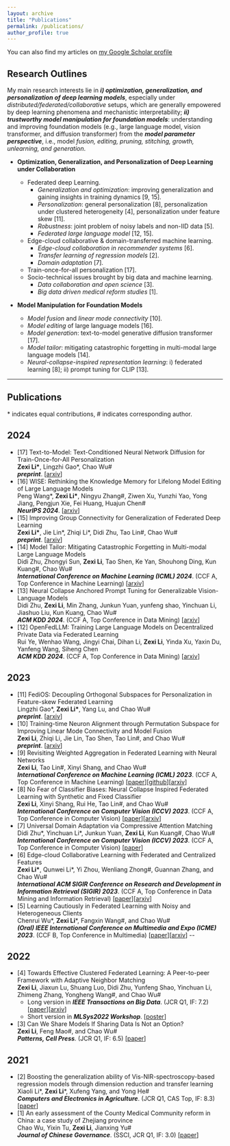 ```yaml
---
layout: archive
title: "Publications"
permalink: /publications/
author_profile: true
---
```


You can also find my articles on [my Google Scholar profile](https://scholar.google.com/citations?hl=zh-CN&user=6lMg5eoAAAAJ)

## Research Outlines
My main research interests lie in *__i) optimization, generalization, and personalization of deep learning models__*, especially under *distributed/federated/collaborative* setups, which are generally empowered by deep learning phenomena and mechanistic interpretability;  *__ii) trustworthy model manipulation for foundation models__*: understanding and improving foundation models (e.g., large language model, vision transformer, and diffusion transformer) from the *__model parameter perspective__*, i.e., model *fusion, editing, pruning, stitching, growth, unlearning, and generation*.

* **Optimization, Generalization, and Personalization of Deep Learning under Collaboration**
  * Federated deep Learning.
    * *Generalization and optimization*: improving generalization and gaining insights in training dynamics \[9, 15\].
    * *Personalization*: general personalization \[8\], personalization under clustered heterogeneity \[4\], personalization under feature skew \[11\].
    * *Robustness*: joint problem of noisy labels and non-IID data \[5\].
    * *Federated large language model* \[12, 15\].
  * Edge-cloud collaborative & domain-transferred machine learning.
    *  *Edge-cloud collaboration in recommender systems* \[6\].
    *  *Transfer learning of regression models* \[2\].
    *  *Domain adaptation* \[7\].
  * Train-once-for-all personalization \[17\].
  * Socio-technical issues brought by big data and machine learning.
    *  *Data collaboration and open science* \[3\].
    *  *Big data driven medical reform studies* \[1\].

* **Model Manipulation for Foundation Models**
  * *Model fusion* and *linear mode connectivity* \[10\].
  * *Model editing* of large language models \[16\].
  * *Model generation*: text-to-model generative diffusion transformer \[17\].
  * *Model tailor*: mitigating catastrophic forgetting in multi-modal large language models \[14\].
  * *Neural-collapse-inspired representation learning*: i) federated learning \[8\]; ii) prompt tuning for CLIP \[13\].
    
--------
## Publications
\* indicates equal contributions, \# indicates corresponding author.

## 2024
- \[17\] Text-to-Model: Text-Conditioned Neural Network Diffusion for Train-Once-for-All Personalization  
   **Zexi Li\***, Lingzhi Gao\*, Chao Wu\#  
  _**preprint**_. \[[arxiv](https://arxiv.org/pdf/2405.14132)\]
- \[16\] WISE: Rethinking the Knowledge Memory for Lifelong Model Editing of Large Language Models  
   Peng Wang\*, **Zexi Li\***, Ningyu Zhang\#, Ziwen Xu, Yunzhi Yao, Yong Jiang, Pengjun Xie, Fei Huang, Huajun Chen\#  
  _**NeurIPS 2024**_. \[[arxiv](https://arxiv.org/pdf/2405.14768)\]
- \[15\] Improving Group Connectivity for Generalization of Federated Deep Learning  
  **Zexi Li\***, Jie Lin\*, Zhiqi Li\*, Didi Zhu, Tao Lin\#, Chao Wu\#  
  _**preprint**_. \[[arxiv](https://arxiv.org/pdf/2402.18949.pdf)\]
- \[14\] Model Tailor: Mitigating Catastrophic Forgetting in Multi-modal Large Language Models  
  Didi Zhu, Zhongyi Sun, **Zexi Li**, Tao Shen, Ke Yan, Shouhong Ding, Kun Kuang\#, Chao Wu\#  
  _**International Conference on Machine Learning (ICML) 2024**_. (CCF A, Top Conference in Machine Learning) \[[arxiv](https://arxiv.org/pdf/2402.12048.pdf)\]
- \[13\] Neural Collapse Anchored Prompt Tuning for Generalizable Vision-Language Models  
  Didi Zhu, **Zexi Li**, Min Zhang, Junkun Yuan, yunfeng shao, Yinchuan Li, Jiashuo Liu, Kun Kuang, Chao Wu\#  
  _**ACM KDD 2024**_. (CCF A, Top Conference in Data Mining) \[[arxiv](https://arxiv.org/pdf/2306.15955.pdf)\]
- \[12\] OpenFedLLM: Training Large Language Models on Decentralized Private Data via Federated Learning   
  Rui Ye, Wenhao Wang, Jingyi Chai, Dihan Li, **Zexi Li**, Yinda Xu, Yaxin Du, Yanfeng Wang, Siheng Chen  
  _**ACM KDD 2024**_. (CCF A, Top Conference in Data Mining) \[[arxiv](https://arxiv.org/pdf/2402.06954)\]


## 2023
<!--  
- \[13\] Towards Universal Personalization in Federated Learning via Collaborative Foundation Generative Models  
  Chenrui Wu\*, **Zexi Li\***, Fangxin Wang, Hongyang Chen, Jiajun Bu, and Haishuai Wang\*  
  _**preprint**_. 
- \[12\] Unveiling Linear Mode Connectivity of Re-basin from Neuron Distribution Perspective  
  Zhiqi Li\*, **Zexi Li\***, Mian Wu\*, Cheng Wan, and Chao Wu\#  
  _**preprint**_.  -->
- \[11\] FediOS: Decoupling Orthogonal Subspaces for Personalization in Feature-skew Federated Learning  
  Lingzhi Gao\*, **Zexi Li\***, Yang Lu, and Chao Wu\#  
  _**preprint**_. \[[arxiv](https://arxiv.org/pdf/2311.18559.pdf)\]
- \[10\] Training-time Neuron Alignment through Permutation Subspace for Improving Linear Mode Connectivity and Model Fusion  
  **Zexi Li**, Zhiqi Li, Jie Lin, Tao Shen, Tao Lin\#, and Chao Wu\#  
  _**preprint**_. \[[arxiv](https://arxiv.org/abs/2402.01342)\]
- \[9\] Revisiting Weighted Aggregation in Federated Learning with Neural Networks  
  **Zexi Li**, Tao Lin\#, Xinyi Shang, and Chao Wu\#  
  _**International Conference on Machine Learning (ICML) 2023**_. (CCF A, Top Conference in Machine Learning) \[[paper](https://proceedings.mlr.press/v202/li23s.html)\]\[[github](https://github.com/ZexiLee/ICML-2023-FedLAW)\]\[[arxiv](https://arxiv.org/abs/2302.10911)\]
- \[8\] No Fear of Classifier Biases: Neural Collapse Inspired Federated Learning with Synthetic and Fixed Classifier  
  **Zexi Li**, Xinyi Shang, Rui He, Tao Lin\#, and Chao Wu\#  
  _**International Conference on Computer Vision (ICCV) 2023**_. (CCF A, Top Conference in Computer Vision) \[[paper](https://openaccess.thecvf.com/content/ICCV2023/papers/Li_No_Fear_of_Classifier_Biases_Neural_Collapse_Inspired_Federated_Learning_ICCV_2023_paper.pdf)\]\[[arxiv](https://arxiv.org/abs/2303.10058)\]
- \[7\] Universal Domain Adaptation via Compressive Attention Matching  
  Didi Zhu\*, Yinchuan Li\*, Junkun Yuan, **Zexi Li**, Kun Kuang\#, Chao Wu\#  
  _**International Conference on Computer Vision (ICCV) 2023**_. (CCF A, Top Conference in Computer Vision) \[[paper](https://openaccess.thecvf.com/content/ICCV2023/papers/Zhu_Universal_Domain_Adaptation_via_Compressive_Attention_Matching_ICCV_2023_paper.pdf)\]
- \[6\] Edge-cloud Collaborative Learning with Federated and Centralized Features  
  **Zexi Li\***, Qunwei Li\*, Yi Zhou, Wenliang Zhong\#, Guannan Zhang, and Chao Wu\#  
  _**International ACM SIGIR Conference on Research and Development in Information Retrieval (SIGIR) 2023**_. (CCF A, Top Conference in Data Mining and Information Retrieval) \[[paper](https://dl.acm.org/doi/abs/10.1145/3539618.3591976)\]\[[arxiv](https://arxiv.org/abs/2304.05871)\]
- \[5\] Learning Cautiously in Federated Learning with Noisy and Heterogeneous Clients  
  Chenrui Wu\*, **Zexi Li**\*, Fangxin Wang\#, and Chao Wu\#  
  _**(Oral) IEEE International Conference on Multimedia and Expo (ICME) 2023**_. (CCF B, Top Conference in Multimedia) \[[paper](https://www.computer.org/csdl/proceedings-article/icme/2023/689100a660/1PTNcsYjSRG)\]\[[arxiv](https://arxiv.org/abs/2304.02892)\]
--

  
## 2022
- \[4\] Towards Effective Clustered Federated Learning: A Peer-to-peer Framework with Adaptive Neighbor Matching  
  **Zexi Li**, Jiaxun Lu, Shuang Luo, Didi Zhu, Yunfeng Shao, Yinchuan Li, Zhimeng Zhang, Yongheng Wang\#, and Chao Wu\#   
  - Long version in _**IEEE Transactions on Big Data**_. (JCR Q1, IF: 7.2) \[[paper](https://www.computer.org/csdl/journal/bd/5555/01/09954190/1Inoq0EldXG)\]\[[arxiv](https://arxiv.org/pdf/2203.12285.pdf)\]
  - Short version in _**MLSys2022 Workshop**_. \[[poster](https://crossfl2022.github.io/abstracts/Abstract4.pdf)\]
- \[3\] Can We Share Models If Sharing Data Is Not an Option?  
  **Zexi Li**, Feng Mao\#, and Chao Wu\#  
  _**Patterns, Cell Press**._ (JCR Q1, IF: 6.5) \[[paper](https://www.cell.com/patterns/fulltext/S2666-3899(22)00228-8#%20)\]
  
## 2021
- \[2\] Boosting the generalization ability of Vis-NIR-spectroscopy-based regression models through dimension reduction and transfer learning  
  Xiaoli Li\*, **Zexi Li**\*, Xufeng Yang, and Yong He\#  
  _**Computers and Electronics in Agriculture**_. (JCR Q1, CAS Top, IF: 8.3) \[[paper](https://www.sciencedirect.com/science/article/pii/S0168169921001757)\] 
- \[1\] An early assessment of the County Medical Community reform in China: a case study of Zhejiang province  
  Chao Wu, Yixin Tu, **Zexi Li**, Jianxing Yu\#  
  _**Journal of Chinese Governance**_. (SSCI, JCR Q1, IF: 3.0) \[[paper](https://www.tandfonline.com/doi/abs/10.1080/23812346.2021.1978722)\]
